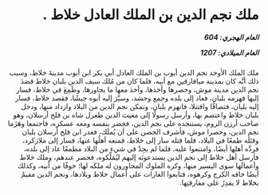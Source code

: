<h1 dir="rtl">ملك نجم الدين بن الملك العادل خلاط .</h1>

<h5 dir="rtl">العام الهجري:  604

العام الميلادي: 1207

</h5>

<p dir="rtl">ملك الملك الأوحد نجم الدين أيوب بن الملك العادل أبي بكر ابن أيوب مدينةَ خلاط، وسبب ذلك أنَّه كان بمدينة ميافارقين مع أبيه، فلما كان من مُلك سيف الدين بلبان خلاط قصَدَ نجم الدين مدينة موش، وحصرها وأخذها، وأخذ معها ما يجاورها، وطَمِعَ في خلاط، فسار إليها فهزمه بلبان، فعاد إلى بلده وجمع وحشد، وسيَّرَ إليه أبوه جيشًا، فقصد خلاط، فسار إليه بلبان، فتصافَّا واقتتلا، فانهزم بلبان، وتمكن نجم الدين من البلاد وازداد منها، ودخل بلبان خلاط واعتصم بها، وأرسل رسولًا إلى مغيث الدين طغرل شاه بن قلج أرسلان، وهو صاحب أرزن الروم، يستنجده على نجم الدين، فحضر بنفسه ومعه عسكره، فاجتمعا وهَزَما نجم الدين، وحصرا موش، فأشرف الحصن على أن يُملَك، فغدر ابن قلج أرسلان بلبان وقتَلَه طمعًا في البلاد، فلما قتله سار إلى خلاط، فمنعه أهلُها عنها، فسار إلى ملازكرد، فردَّه أهلها أيضًا، وامتنعوا عليه، فلما لم يجِدْ في شيء من البلاد مطمعًا عاد إلى بلده، فأرسل أهل خلاط إلى نجم الدين يستدعونَه إليهم ليُمَلِّكوه، فحضر عندهم، وملك خلاط وأعمالَها سوى اليسير منها، وكره الملوك المجاورون له ملكَه لها؛ خوفًا من أبيه، وكذلك أيضًا خافه الكرج وكرهوه، فتابعوا الغارات على أعمال خلاط وبلادها، ونجم الدين مقيمٌ بخلاط لا يقدِرُ على مفارقتِها.</p></br>
